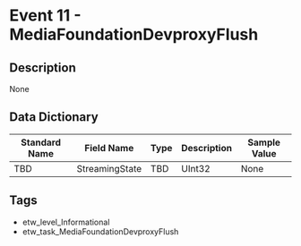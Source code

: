 # Event 11 - MediaFoundationDevproxyFlush

## Description
None

## Data Dictionary
|Standard Name|Field Name|Type|Description|Sample Value|
|---|---|---|---|---|
|TBD|StreamingState|TBD|UInt32|None|None|

## Tags
* etw_level_Informational
* etw_task_MediaFoundationDevproxyFlush